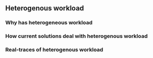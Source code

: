 ## Heterogenous workload

### Why has heterogeneous workload


### How current solutions deal with heterogenous workload


### Real-traces of heterogenous workload
